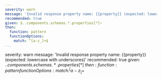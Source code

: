 ---
severity: warn
message: 'Invalid response property name: {{property}} (expected: lowercase with underscores)'
recommended: true
given: $..components.schemas.*.properties[*]~
then:
  function: pattern
  functionOptions:
    match: ^[a-z_]+$
...severity: warn
message: 'Invalid response property name: {{property}} (expected: lowercase with underscores)'
recommended: true
given: $..components.schemas.*.properties[*]~
then:
  function: pattern
  functionOptions:
    match: ^[a-z_]+$